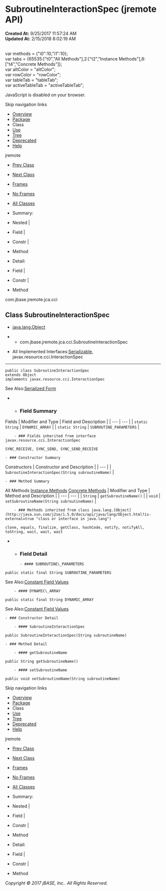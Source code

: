 # SubroutineInteractionSpec (jremote   API)

**Created At:** 9/25/2017 11:57:24 AM  
**Updated At:** 2/15/2018 8:02:19 AM  

<!--<br>    try {<br>        if (location.href.indexOf('is-external=true') == -1) {<br>            parent.document.title="SubroutineInteractionSpec (jremote   API)";<br>        }<br>    }<br>    catch(err) {<br>    }<br>//--><br>var methods = {"i0":10,"i1":10};<br>var tabs = {65535:["t0","All Methods"],2:["t2","Instance Methods"],8:["t4","Concrete Methods"]};<br>var altColor = "altColor";<br>var rowColor = "rowColor";<br>var tableTab = "tableTab";<br>var activeTableTab = "activeTableTab";
JavaScript is disabled on your browser.

Skip navigation links

- [Overview](../../../../../overview-summary.html)
- [Package](/39259-cci/com_jbase_jremote_jca_cci_package-summary)
- Class
- [Use](/39260-class-use/com_jbase_jremote_jca_cci_class-use_SubroutineInteractionSpec)
- [Tree](/39259-cci/com_jbase_jremote_jca_cci_package-tree)
- [Deprecated](../../../../../deprecated-list.html)
- [Help](../../../../../help-doc.html)


jremote <br>

- [Prev Class](/39259-cci/com_jbase_jremote_jca_cci_DynamicArrayRecord "interface in com.jbase.jremote.jca.cci")
- [Next Class](/39259-cci/com_jbase_jremote_jca_cci_SubroutineParametersRecord "interface in com.jbase.jremote.jca.cci")


- [Frames](../../../../../index.html?com/jbase/jremote/jca/cci//39259-cci/com_jbase_jremote_jca_cci_SubroutineInteractionSpec)
- [No Frames](/39259-cci/com_jbase_jremote_jca_cci_SubroutineInteractionSpec)


- [All Classes](../../../../../allclasses-noframe.html)


<!--<br>  allClassesLink = document.getElementById("allclasses\_navbar\_top");<br>  if(window==top) {<br>    allClassesLink.style.display = "block";<br>  }<br>  else {<br>    allClassesLink.style.display = "none";<br>  }<br>  //-->

- Summary:
- Nested |
- Field |
- Constr |
- Method


- Detail:
- Field |
- Constr |
- Method

com.jbase.jremote.jca.cci

## Class SubroutineInteractionSpec

- [java.lang.Object](http://java.sun.com/j2se/1.5.0/docs/api/java/lang/Object.html?is-external=true "class or interface in java.lang")
- - com.jbase.jremote.jca.cci.SubroutineInteractionSpec


- All Implemented Interfaces:[Serializable](http://java.sun.com/j2se/1.5.0/docs/api/java/io/Serializable.html?is-external=true "class or interface in java.io"), javax.resource.cci.InteractionSpec
* * *


```
public class SubroutineInteractionSpec
extends Object
implements javax.resource.cci.InteractionSpec
```
See Also:[Serialized Form](../../../../../serialized-form.html#com.jbase.jremote.jca.cci.SubroutineInteractionSpec)

- - ### Field Summary


Fields | Modifier and Type | Field and Description |
| --- | --- |
| `static String` | `DYNAMIC_ARRAY`  |
| `static String` | `SUBROUTINE_PARAMETERS`  |


        - ### Fields inherited from interface javax.resource.cci.InteractionSpec
`SYNC_RECEIVE, SYNC_SEND, SYNC_SEND_RECEIVE`


    - ### Constructor Summary


Constructors | Constructor and Description |
| --- |
| `SubroutineInteractionSpec(String subroutineName)`  |


    - ### Method Summary


All Methods [Instance Methods](javascript:show%282%29;) [Concrete Methods](javascript:show%288%29;) | Modifier and Type | Method and Description |
| --- | --- |
| `String` | `getSubroutineName()`  |
| `void` | `setSubroutineName(String subroutineName)`  |


        - ### Methods inherited from class java.lang.[Object](http://java.sun.com/j2se/1.5.0/docs/api/java/lang/Object.html?is-external=true "class or interface in java.lang")
`clone, equals, finalize, getClass, hashCode, notify, notifyAll, toString, wait, wait, wait`

- - ### Field Detail

        - #### SUBROUTINE\_PARAMETERS

```
public static final String SUBROUTINE_PARAMETERS
```
See Also:[Constant Field Values](../../../../../constant-values.html#com.jbase.jremote.jca.cci.SubroutineInteractionSpec.SUBROUTINE_PARAMETERS)


        - #### DYNAMIC\_ARRAY

```
public static final String DYNAMIC_ARRAY
```
See Also:[Constant Field Values](../../../../../constant-values.html#com.jbase.jremote.jca.cci.SubroutineInteractionSpec.DYNAMIC_ARRAY)


    - ### Constructor Detail

        - #### SubroutineInteractionSpec

```
public SubroutineInteractionSpec(String subroutineName)
```


    - ### Method Detail

        - #### getSubroutineName

```
public String getSubroutineName()
```


        - #### setSubroutineName

```
public void setSubroutineName(String subroutineName)
```

Skip navigation links

- [Overview](../../../../../overview-summary.html)
- [Package](/39259-cci/com_jbase_jremote_jca_cci_package-summary)
- Class
- [Use](/39260-class-use/com_jbase_jremote_jca_cci_class-use_SubroutineInteractionSpec)
- [Tree](/39259-cci/com_jbase_jremote_jca_cci_package-tree)
- [Deprecated](../../../../../deprecated-list.html)
- [Help](../../../../../help-doc.html)


jremote <br>

- [Prev Class](/39259-cci/com_jbase_jremote_jca_cci_DynamicArrayRecord "interface in com.jbase.jremote.jca.cci")
- [Next Class](/39259-cci/com_jbase_jremote_jca_cci_SubroutineParametersRecord "interface in com.jbase.jremote.jca.cci")


- [Frames](../../../../../index.html?com/jbase/jremote/jca/cci//39259-cci/com_jbase_jremote_jca_cci_SubroutineInteractionSpec)
- [No Frames](/39259-cci/com_jbase_jremote_jca_cci_SubroutineInteractionSpec)


- [All Classes](../../../../../allclasses-noframe.html)


<!--<br>  allClassesLink = document.getElementById("allclasses\_navbar\_bottom");<br>  if(window==top) {<br>    allClassesLink.style.display = "block";<br>  }<br>  else {<br>    allClassesLink.style.display = "none";<br>  }<br>  //-->

- Summary:
- Nested |
- Field |
- Constr |
- Method


- Detail:
- Field |
- Constr |
- Method

*Copyright © 2017 jBASE, Inc.. All Rights Reserved.*
